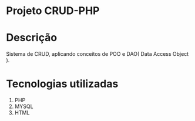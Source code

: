 # Projeto CRUD-PHP

# Descrição
Sistema de CRUD, aplicando conceitos de POO e DAO( Data Access Object ).

# Tecnologias utilizadas 

1. PHP
2. MYSQL
3. HTML


